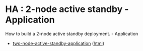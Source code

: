 # HA : 2-node active standby - Application

How to build a 2-node active standby deployment. - Application

* [two-node-active-standby-application](src/site/markdown/index.md) ([html](https://plord12.github.io/samples/10.4.0-SNAPSHOT/highavailability/two-node-active-standby/two-node-active-standby-application/))
